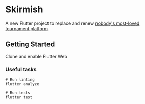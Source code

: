 # Skirmish

A new Flutter project to replace and renew [nobody's most-loved tournament platform](https://github.com/yumoose/skirmish).

## Getting Started

Clone and enable Flutter Web

### Useful tasks

```
# Run linting
flutter analyze

# Run tests
flutter test
```
